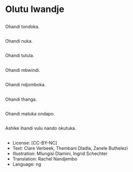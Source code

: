 # Olutu lwandje

##
Ohandi tondoka.

##
Ohandi nuka.

##
Ohandi tutula.

##
Ohandi mbwindi.

##
Ohandi ndjomboka.

##
Ohandi thanga.

##
Ohandi matuka ondapo.

##
Ashike ihandi vulu nando okutuka.

##
* License: [CC-BY-NC]
* Text: Clare Verbeek, Thembani Dladla, Zanele Buthelezi
* Illustration: Mlungisi Dlamini, Ingrid Schechter
* Translation: Rachel Nandjembo
* Language: ng
